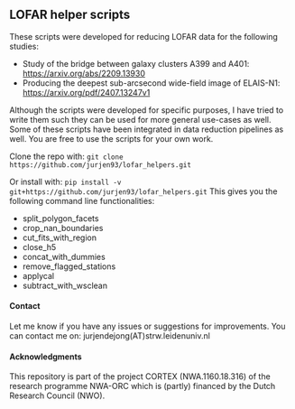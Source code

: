 ## LOFAR helper scripts

These scripts were developed for reducing LOFAR data for the following studies:
- Study of the bridge between galaxy clusters A399 and A401: https://arxiv.org/abs/2209.13930
- Producing the deepest sub-arcsecond wide-field image of ELAIS-N1: https://arxiv.org/pdf/2407.13247v1

Although the scripts were developed for specific purposes, 
I have tried to write them such they can be used for more general use-cases as well.
Some of these scripts have been integrated in data reduction pipelines as well.
You are free to use the scripts for your own work.

Clone the repo with: ```git clone https://github.com/jurjen93/lofar_helpers.git```

Or install with: ```pip install -v git+https://github.com/jurjen93/lofar_helpers.git```
This gives you the following command line functionalities:
- split_polygon_facets
- crop_nan_boundaries
- cut_fits_with_region
- close_h5
- concat_with_dummies
- remove_flagged_stations
- applycal
- subtract_with_wsclean

#### Contact
Let me know if you have any issues or suggestions for improvements.
You can contact me on: jurjendejong(AT)strw.leidenuniv.nl


#### Acknowledgments
This repository is part of the project CORTEX (NWA.1160.18.316) of the research programme NWA-ORC which is (partly) financed by the Dutch Research Council (NWO). 

